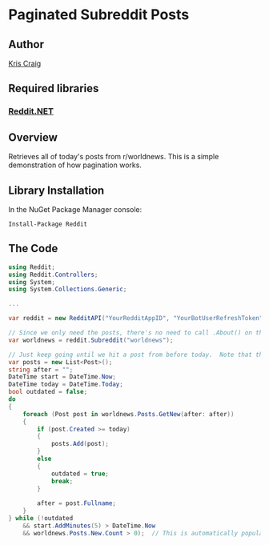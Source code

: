 # Paginated Subreddit Posts

## Author

[Kris Craig](../../../docs/contributors/Kris%20Craig.md)

## Required libraries

### [Reddit.NET](https://github.com/sirkris/Reddit.NET)

## Overview

Retrieves all of today's posts from r/worldnews.  This is a simple demonstration of how pagination works.

## Library Installation

In the NuGet Package Manager console:

    Install-Package Reddit

## The Code

```c#
using Reddit;
using Reddit.Controllers;
using System;
using System.Collections.Generic;

...

var reddit = new RedditAPI("YourRedditAppID", "YourBotUserRefreshToken");

// Since we only need the posts, there's no need to call .About() on this one.  --Kris
var worldnews = reddit.Subreddit("worldnews");

// Just keep going until we hit a post from before today.  Note that the API may sometimes return posts slightly out of order.  --Kris
var posts = new List<Post>();
string after = "";
DateTime start = DateTime.Now;
DateTime today = DateTime.Today;
bool outdated = false;
do
{
	foreach (Post post in worldnews.Posts.GetNew(after: after))
	{
		if (post.Created >= today)
		{
			posts.Add(post);
		}
		else
		{
			outdated = true;
			break;
		}
		
		after = post.Fullname;
	}
} while (!outdated 
	&& start.AddMinutes(5) > DateTime.Now
	&& worldnews.Posts.New.Count > 0);  // This is automatically populated with the results of the last GetNew call.  --Kris
```
